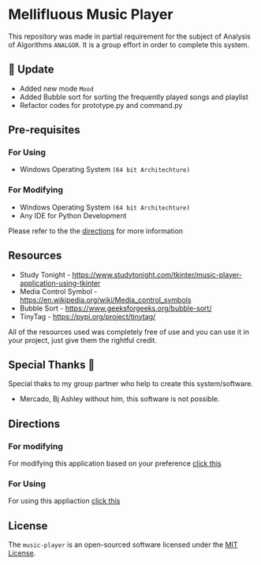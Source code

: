 # Mellifluous Music Player
This repository was made in partial requirement for the subject of Analysis of Algorithms `ANALGOR`. It is a
group effort in order to complete this system.

## :rocket: Update
* Added new mode `Mood`
* Added Bubble sort for sorting the frequently played songs and playlist
* Refactor codes for prototype.py and command.py


## Pre-requisites
### For Using
* Windows Operating System `(64 bit Architechture)`

### For Modifying
* Windows Operating System `(64 bit Architechture)`
* Any IDE for Python Development

Please refer to the the [directions](https://github.com/mikerusensei/music-player/blob/main/README.md#directions) for more information

## Resources
* Study Tonight - <https://www.studytonight.com/tkinter/music-player-application-using-tkinter>
* Media Control Symbol - <https://en.wikipedia.org/wiki/Media_control_symbols>
* Bubble Sort - <https://www.geeksforgeeks.org/bubble-sort/>
* TinyTag - <https://pypi.org/project/tinytag/>

All of the resources used was completely free of use and you can use it in your project, just give them the rightful
credit.

## Special Thanks :sparkling_heart:
Special thaks to my group partner who help to create this system/software.
* Mercado, Bj Ashley
without him, this software is not possible.

## Directions
### For modifying
For modifying this application based on your preference [click this](https://github.com/mikerusensei/music-player/releases/tag/0.1)

### For Using
For using this appliaction [click this](https://github.com/mikerusensei/music-player/releases/tag/1.0.1)

## License
The `music-player` is an open-sourced software licensed under the [MIT License](http://opensource.org/licenses/MIT).
